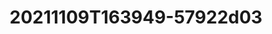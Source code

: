 ---
title: 20211109T163949-57922d03
takenAt: 2021-11-09T16:39:49.000Z
license: CC BY-ND 4.0
url: >-
  //images.ctfassets.net/bncv3c2gt878/37kLXRuIdAKUQeMIRbAAo0/3349ace1f517dde9905e49b324da632d/IMG_20211109_173949__01
size: 3536272
image:
  width: 4608
  height: 3456
geo:
  lat: 59.908886
  lng: 10.753085
contentType: image/jpeg
mediaInfo:
  Image:
    ImageWidth: 4608
    Model: LE2123
    ImageLength: 3456
    Make: OnePlus
    ExifTag: 145
    Orientation: 0
    DateTime: 2021:11:09 17:39:49
    GPSTag: 510
  Photo:
    ApertureValue:
      - 2.58
    ExposureBiasValue:
      - 0
    ExposureProgram: 0
    ISOSpeedRatings: 100
    FocalLengthIn35mmFilm: 0
    DateTimeOriginal: 2021:11:09 17:39:49
    SubSecTimeOriginal: '534000'
    MakerNote: >-
      {"PiFlag":"0","nightFlag":"0","nightMode": "0","asdOut": ["0"],"iso":
      "228","expTime": "0"}
    WhiteBalance: 0
    DateTimeDigitized: 2021:11:09 17:39:49
    FocalLength:
      - 3.74
    ExposureTime:
      - 0.008333333333333333
    Flash: 9
    LightSource: 0
    FNumber:
      - 2.45
  GPSInfo:
    GPSLatitude:
      - 59.908886
      - 0
      - 0
    GPSAltitude:
      - 44.1
    GPSLatitudeRef: 'N'
    GPSAltitudeRef: '0'
    GPSLongitudeRef: E
    GPSTimeStamp:
      - 16
      - 39
      - 49
    GPSDateStamp: '2021:11:09'
    GPSLongitude:
      - 10.753085
      - 0
      - 0
---